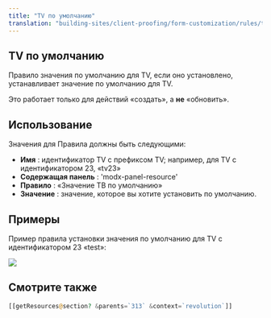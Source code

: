 ```yaml
---
title: "TV по умолчанию"
translation: "building-sites/client-proofing/form-customization/rules/tv-default"
---
```


## TV по умолчанию

Правило значения по умолчанию для TV, если оно установлено, устанавливает значение по умолчанию для TV.

Это работает только для действий «создать», а **не** «обновить».

## Использование

Значения для Правила должны быть следующими:

- **Имя** : идентификатор TV с префиксом TV; например, для TV с идентификатором 23, «tv23»
- **Содержащая панель** : 'modx-panel-resource'
- **Правило** : «Значение ТВ по умолчанию»
- **Значение** : значение, которое вы хотите установить по умолчанию.

## Примеры

Пример правила установки значения по умолчанию для TV с идентификатором 23 «test»:

![](fc-tvDefault.png)

## Смотрите также

```php
[[getResources@section? &parents=`313` &context=`revolution`]]
```
